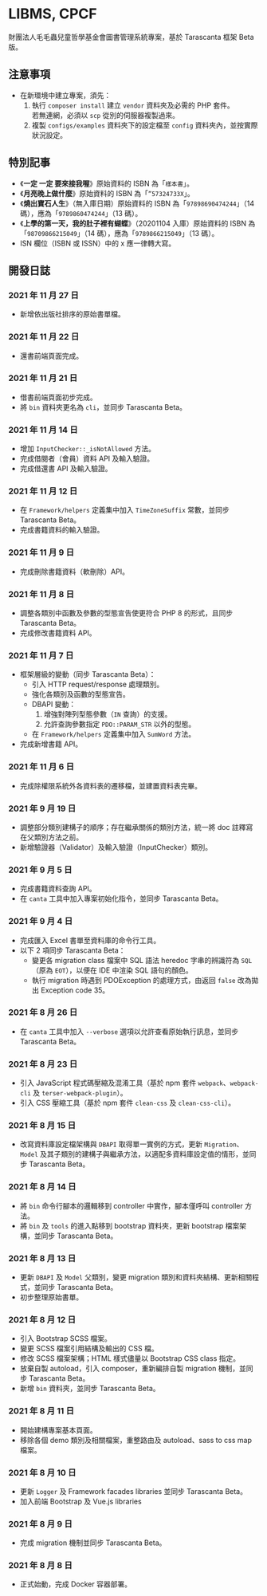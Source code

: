 # LIBMS, CPCF

財團法人毛毛蟲兒童哲學基金會圖書管理系統專案，基於 Tarascanta 框架 Beta 版。


## 注意事項

* 在新環境中建立專案，須先：
  1. 執行 `composer install` 建立 `vendor` 資料夾及必需的 PHP 套件。  
     若無連網，必須以 `scp` 從別的伺服器複製過來。
  2. 複製 `configs/examples` 資料夾下的設定檔至 `config` 資料夾內，並按實際狀況設定。


## 特別記事

* 《**一定 一定 要來接我喔**》原始資料的 ISBN 為「`樣本書`」。
* 《**月亮晚上做什麼**》原始資料的 ISBN 為「`”57324733X`」。
* 《**燒出寶石人生**》（無入庫日期）原始資料的 ISBN 為「`97898690474244`」（14 碼），應為「`9789860474244`」（13 碼）。
* 《**上學的第一天，我的肚子裡有蝴蝶**》（20201104 入庫）原始資料的 ISBN 為「`98709866215049`」（14 碼），應為「`9789866215049`」（13 碼）。
* ISN 欄位（ISBN 或 ISSN）中的 x 應一律轉大寫。


## 開發日誌

### 2021 年 11 月 27 日
* 新增依出版社排序的原始書單檔。

### 2021 年 11 月 22 日
* 還書前端頁面完成。

### 2021 年 11 月 21 日
* 借書前端頁面初步完成。
* 將 `bin` 資料夾更名為 `cli`，並同步 Tarascanta Beta。

### 2021 年 11 月 14 日
* 增加 `InputChecker::_isNotAllowed` 方法。
* 完成借閱者（會員）資料 API 及輸入驗證。
* 完成借還書 API 及輸入驗證。

### 2021 年 11 月 12 日
* 在 `Framework/helpers` 定義集中加入 `TimeZoneSuffix` 常數，並同步 Tarascanta Beta。
* 完成書籍資料的輸入驗證。

### 2021 年 11 月 9 日
* 完成刪除書籍資料（軟刪除）API。

### 2021 年 11 月 8 日
* 調整各類別中函數及參數的型態宣告使更符合 PHP 8 的形式，且同步 Tarascanta Beta。
* 完成修改書籍資料 API。

### 2021 年 11 月 7 日
* 框架層級的變動（同步 Tarascanta Beta）：
  - 引入 HTTP request/response 處理類別。
  - 強化各類別及函數的型態宣告。
  - DBAPI 變動：
    1. 增強對陣列型態參數（`IN` 查詢）的支援。
    2. 允許查詢參數指定 `PDO::PARAM_STR` 以外的型態。
  - 在 `Framework/helpers` 定義集中加入 `SumWord` 方法。
* 完成新增書籍 API。

### 2021 年 11 月 6 日
* 完成除權限系統外各資料表的遷移檔，並建置資料表完畢。

### 2021 年 9 月 19 日
* 調整部分類別建構子的順序；存在繼承關係的類別方法，統一將 doc 註釋寫在父類別方法之前。
* 新增驗證器（Validator）及輸入驗證（InputChecker）類別。

### 2021 年 9 月 5 日
* 完成書籍資料查詢 API。
* 在 `canta` 工具中加入專案初始化指令，並同步 Tarascanta Beta。

### 2021 年 9 月 4 日
* 完成匯入 Excel 書單至資料庫的命令行工具。
* 以下 2 項同步 Tarascanta Beta：
  - 變更各 migration class 檔案中 SQL 語法 heredoc 字串的辨識符為 `SQL`（原為 `EOT`），以便在 IDE 中渲染 SQL 語句的顏色。
  - 執行 migration 時遇到 PDOException 的處理方式，由返回 `false` 改為拋出 Exception code 35。

### 2021 年 8 月 26 日
* 在 `canta` 工具中加入 `--verbose` 選項以允許查看原始執行訊息，並同步 Tarascanta Beta。

### 2021 年 8 月 23 日
* 引入 JavaScript 程式碼壓縮及混淆工具（基於 npm 套件 `webpack`、`webpack-cli` 及 `terser-webpack-plugin`）。
* 引入 CSS 壓縮工具（基於 npm 套件 `clean-css` 及 `clean-css-cli`）。

### 2021 年 8 月 15 日
* 改寫資料庫設定檔架構與 `DBAPI` 取得單一實例的方式，更新 `Migration`、`Model` 及其子類別的建構子與繼承方法，以適配多資料庫設定值的情形，並同步 Tarascanta Beta。

### 2021 年 8 月 14 日
* 將 `bin` 命令行腳本的邏輯移到 controller 中實作，腳本僅呼叫 controller 方法。
* 將 `bin` 及 `tools` 的進入點移到 bootstrap 資料夾，更新 bootstrap 檔案架構，並同步 Tarascanta Beta。

### 2021 年 8 月 13 日
* 更新 `DBAPI` 及 `Model` 父類別，變更 migration 類別和資料夾結構、更新相關程式，並同步 Tarascanta Beta。
* 初步整理原始書單。

### 2021 年 8 月 12 日
* 引入 Bootstrap SCSS 檔案。
* 變更 SCSS 檔案引用結構及輸出的 CSS 檔。
* 修改 SCSS 檔案架構；HTML 樣式儘量以 Bootstrap CSS class 指定。
* 放棄自製 autoload，引入 composer，重新編排自製 migration 機制，並同步 Tarascanta Beta。
* 新增 `bin` 資料夾，並同步 Tarascanta Beta。

### 2021 年 8 月 11 日
* 開始建構專案基本頁面。
* 移除各個 demo 類別及相關檔案，重整路由及 autoload、sass to css map 檔案。

### 2021 年 8 月 10 日
* 更新 `Logger` 及 Framework facades libraries 並同步 Tarascanta Beta。
* 加入前端 Bootstrap 及 Vue.js libraries

### 2021 年 8 月 9 日
* 完成 migration 機制並同步 Tarascanta Beta。

### 2021 年 8 月 8 日
* 正式始動，完成 Docker 容器部署。
